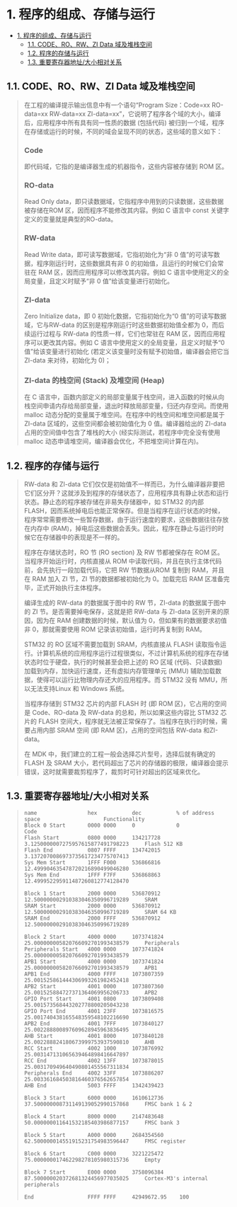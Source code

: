 # 1. 程序的组成、存储与运行

- [1. 程序的组成、存储与运行](#1-程序的组成存储与运行)
  - [1.1. CODE、RO、RW、ZI Data 域及堆栈空间](#11-coderorwzi-data-域及堆栈空间)
  - [1.2. 程序的存储与运行](#12-程序的存储与运行)
  - [1.3. 重要寄存器地址/大小相对关系](#13-重要寄存器地址大小相对关系)

## 1.1. CODE、RO、RW、ZI Data 域及堆栈空间

> 在工程的编译提示输出信息中有一个语句“Program Size：Code=xx RO-data=xx RW-data=xx ZI-data=xx”，它说明了程序各个域的大小，编译后，应用程序中所有具有同一性质的数据 (包括代码) 被归到一个域，程序在存储或运行的时候，不同的域会呈现不同的状态，这些域的意义如下：
>
> ### Code
>
> 即代码域，它指的是编译器生成的机器指令，这些内容被存储到 ROM 区。
>
> ### RO-data
>
> Read Only data，即只读数据域，它指程序中用到的只读数据，这些数据被存储在ROM 区，因而程序不能修改其内容。例如 C 语言中 const 关键字定义的变量就是典型的RO-data。
>
> ### RW-data
>
> Read Write data，即可读写数据域，它指初始化为“非 0 值”的可读写数据，程序刚运行时，这些数据具有非 0 的初始值，且运行的时候它们会常驻在 RAM 区，因而应用程序可以修改其内容。例如 C 语言中使用定义的全局变量，且定义时赋予“非 0 值”给该变量进行初始化。
>
> ### ZI-data
>
> Zero Initialize data，即 0 初始化数据，它指初始化为“0 值”的可读写数据域，它与RW-data 的区别是程序刚运行时这些数据初始值全都为 0，而后续运行过程与 RW-data 的性质一样，它们也常驻在 RAM 区，因而应用程序可以更改其内容。例如 C 语言中使用定义的全局变量，且定义时赋予“0 值”给该变量进行初始化 (若定义该变量时没有赋予初始值，编译器会把它当 ZI-data 来对待，初始化为 0)；
>
> ### ZI-data 的栈空间 (Stack) 及堆空间 (Heap)
>
> 在 C 语言中，函数内部定义的局部变量属于栈空间，进入函数的时候从向栈空间申请内存给局部变量，退出时释放局部变量，归还内存空间。而使用 malloc 动态分配的变量属于堆空间。在程序中的栈空间和堆空间都是属于ZI-data 区域的，这些空间都会被初始值化为 0 值。编译器给出的 ZI-data 占用的空间值中包含了堆栈的大小 (经实际测试，若程序中完全没有使用 malloc 动态申请堆空间，编译器会优化，不把堆空间计算在内)。

## 1.2. 程序的存储与运行

> RW-data 和 ZI-data 它们仅仅是初始值不一样而已，为什么编译器非要把它们区分开？这就涉及到程序的存储状态了，应用程序具有静止状态和运行状态。静止态的程序被存储在非易失存储器中，如 STM32 的内部 FLASH，因而系统掉电后也能正常保存。但是当程序在运行状态的时候，程序常常需要修改一些暂存数据，由于运行速度的要求，这些数据往往存放在内存中 (RAM)，掉电后这些数据会丢失。因此，程序在静止与运行的时候它在存储器中的表现是不一样的。
>
> 程序在存储状态时，RO 节 (RO section) 及 RW 节都被保存在 ROM 区。当程序开始运行时，内核直接从 ROM 中读取代码，并且在执行主体代码前，会先执行一段加载代码，它把 RW 节数据从ROM 复制到 RAM，并且在 RAM 加入 ZI 节，ZI 节的数据都被初始化为 0。加载完后 RAM 区准备完毕，正式开始执行主体程序。
>
> 编译生成的 RW-data 的数据属于图中的 RW 节，ZI-data 的数据属于图中的 ZI 节。是否需要掉电保存，这就是把 RW-data 与 ZI-data 区别开来的原因，因为在 RAM 创建数据的时候，默认值为 0，但如果有的数据要求初值非 0，那就需要使用 ROM 记录该初始值，运行时再复制到 RAM。
>
> STM32 的 RO 区域不需要加载到 SRAM，内核直接从 FLASH 读取指令运行。计算机系统的应用程序运行过程很类似，不过计算机系统的程序在存储状态时位于硬盘，执行的时候甚至会把上述的 RO 区域 (代码、只读数据) 加载到内存，加快运行速度，还有虚拟内存管理单元 (MMU) 辅助加载数据，使得可以运行比物理内存还大的应用程序。而 STM32 没有 MMU，所以无法支持Linux 和 Windows 系统。
>
> 当程序存储到 STM32 芯片的内部 FLASH 时 (即 ROM 区)，它占用的空间是 Code、RO-data 及 RW-data 的总和，所以如果这些内容比 STM32 芯片的 FLASH 空间大，程序就无法被正常保存了。当程序在执行的时候，需要占用内部 SRAM 空间 (即 RAM 区)，占用的空间包括 RW-data 和ZI-data。
>
> 在 MDK 中，我们建立的工程一般会选择芯片型号，选择后就有确定的 FLASH 及 SRAM 大小，若代码超出了芯片的存储器的极限，编译器会提示错误，这时就需要裁剪程序了，裁剪时可针对超出的区域来优化。

## 1.3. 重要寄存器地址/大小相对关系

> ```text
> name                hex           dec           % of address space                    Functionality
> Block 0 Start       0000 0000     0             0                                     Code
> Flash Start         0800 0000     134217728     3.1250000007275957615877491798223     Flash 512 KB
> Flash End           0807 FFFF     134742015     3.1372070086973735617234775707413
> Sys Mem Start       1FFF F000     536866816     12.499904635478720216890499046280
> Sys Mem End         1FFF F7FF     536868863     12.499952295911487260812774128470
>
> Block 1 Start       2000 0000     536870912     12.500000002910383046350996719289     SRAM
> SRAM Start          2000 0000     536870912     12.500000002910383046350996719289     SRAM 64 KB
> SRAM End            2000 FFFF     536870912     12.500000002910383046350996719289
>
> Block 2 Start       4000 0000     1073741824    25.000000005820766092701993438579     Peripherals
> Peripherals Start   4000 0000     1073741824    25.000000005820766092701993438579
> APB1 Start          4000 0000     1073741824    25.000000005820766092701993438579     APB1
> APB1 End            4000 FFFF     1073807359    25.001525861444306993261982452418
> APB2 Start          4001 0000     1073807360    25.001525884727371364069956206733     APB2
> GPIO Port Start     4001 0800     1073809408    25.001573568443202778800205043238
> GPIO Port End       4001 23FF     1073816575    25.001740438165548359548102216690
> APB2 End            4001 7FFF     1073840127    25.002288800897609628945963836495
> AHB Start           4001 8000     1073840128    25.002288824180673999753937590810     AHB
> RCC Start           4002 1000     1073876992    25.003147131065639464898416647897
> RCC End             4002 13FF     1073878015    25.003170949640490801455567311834
> Peripherals End     4002 33FF     1073886207    25.003361684503816460376562657854
> AHB End             5003 FFFF     1342439423
>
> Block 3 Start       6000 0000     1610612736    37.500000008731149139052990157868     FMSC bank 1 & 2
>
> Block 4 Start       8000 0000     2147483648    50.000000011641532185403986877157     FMSC bank 3
>
> Block 5 Start       A000 0000     2684354560    62.500000014551915231754983596447     FMSC register
>
> Block 6 Start       C000 0000     3221225472    75.000000017462298278105980315736     Empty
>
> Block 7 Start       E000 0000     3758096384    87.500000020372681324456977035025     Cortex-M3's internal peripherals
>
> End                 FFFF FFFF     42949672.95    100
> ```
>